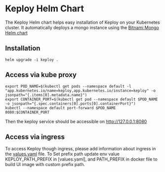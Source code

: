 # Keploy Helm Chart
The Keploy Helm chart helps easy installation of Keploy on your Kubernetes cluster. It automatically deploys a mongo instance using the [Bitnami Mongo Helm chart](https://github.com/bitnami/charts/tree/master/bitnami/mongodb)   

## Installation
```shell
helm upgrade -i keploy .
```

## Access via kube proxy
```shell
export POD_NAME=$(kubectl get pods --namespace default -l "app.kubernetes.io/name=keploy,app.kubernetes.io/instance=keploy" -o jsonpath="{.items[0].metadata.name}")
export CONTAINER_PORT=$(kubectl get pod --namespace default $POD_NAME -o jsonpath="{.spec.containers[0].ports[0].containerPort}")
kubectl --namespace default port-forward $POD_NAME 8080:$CONTAINER_PORT
```
Then the keploy service should be accessible on http://127.0.0.1:8080

## Access via ingress
To access Keploy though ingress, please add information about ingress in the [values.yaml](values.yaml) file. 
To Set prefix path update env value KEPLOY_PATH_PREFIX in [values.yaml], and PATH_PREFIX in docker file to build UI image with custom prefix path.